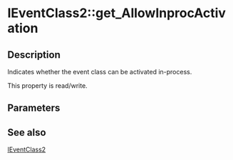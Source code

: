 # IEventClass2::get_AllowInprocActivation

## Description

Indicates whether the event class can be activated in-process.

This property is read/write.

## Parameters

## See also

[IEventClass2](https://learn.microsoft.com/windows/desktop/api/eventsys/nn-eventsys-ieventclass2)